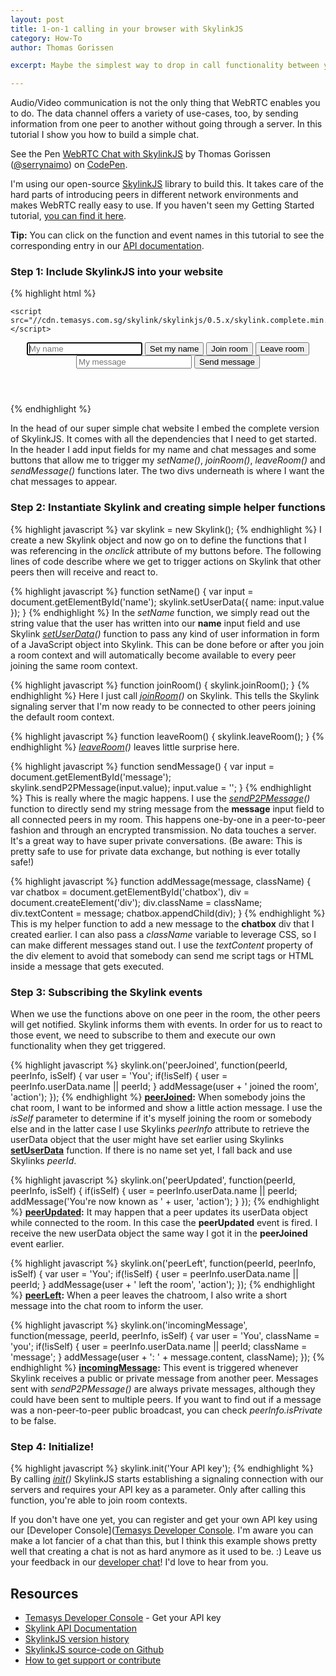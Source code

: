 ```yaml
---
layout: post
title: 1-on-1 calling in your browser with SkylinkJS
category: How-To
author: Thomas Gorissen

excerpt: Maybe the simplest way to drop in call functionality between your existing userbase. A code-example you can test right away, copy, paste into your web-app, style and you're done.

---
```


Audio/Video communication is not the only thing that WebRTC enables you to do. The data channel offers a variety of use-cases, too, by sending information from one peer to another without going through a server. In this tutorial I show you how to build a simple chat.

<p data-height="330" data-theme-id="7751" data-slug-hash="asIzB" data-default-tab="result" class='codepen'>See the Pen <a href='http://codepen.io/serrynaimo/pen/asIzB'>WebRTC Chat with SkylinkJS</a> by Thomas Gorissen (<a href='http://codepen.io/serrynaimo'>@serrynaimo</a>) on <a href='http://codepen.io'>CodePen</a>.</p>
<script async src="//codepen.io/assets/embed/ei.js"></script>

I'm using our open-source [SkylinkJS](https://github.com/Temasys/SkylinkJS) library to build this. It takes care of the hard parts of introducing peers in different network environments and makes WebRTC really easy to use. If you haven't seen my Getting Started tutorial, [you can find it here](http://temasys.github.io/how-to/2014/08/08/Getting_started_with_WebRTC_and_SkylinkJS/).

**Tip:** You can click on the function and event names in this tutorial to see the corresponding entry in our [API documentation](http://cdn.temasys.com.sg/skylink/skylinkjs/latest/doc/classes/Skylink.html).


### Step 1: Include SkylinkJS into your website

{% highlight html %}
<html>
<head>
    <title>WebRTC chat with SkylinkJS</title>

    <script src="//cdn.temasys.com.sg/skylink/skylinkjs/0.5.x/skylink.complete.min.js"></script>
</head>
<body>

  <header>
    <input type="text" id="name" placeholder="My name" autofocus />
    <button onclick="setName()">Set my name</button>
    <button onclick="joinRoom()">Join room</button>
    <button onclick="leaveRoom()">Leave room</button>
    <br/>
    <input type="text" id="message" placeholder="My message" />
    <button onclick="sendMessage()">Send message</button>
  </header>

  <div id="container">
    <div id="chatbox"></div>
  </div>

</body>
</html>
{% endhighlight %}

In the head of our super simple chat website I embed the complete version of SkylinkJS. It comes with all the dependencies that I need to get started. In the header I add input fields for my name and chat messages and some buttons that allow me to trigger my *setName()*, *joinRoom()*, *leaveRoom()* and *sendMessage()* functions later. The two divs underneath is where I want the chat messages to appear.


### Step 2: Instantiate Skylink and creating simple helper functions

{% highlight javascript %}
var skylink = new Skylink();
{% endhighlight %}
I create a new Skylink object and now go on to define the functions that I was referencing in the *onclick* attribute of my buttons before. The following lines of code describe where we get to trigger actions on Skylink that other peers then will receive and react to.

{% highlight javascript %}
function setName() {
  var input = document.getElementById('name');
  skylink.setUserData({
    name: input.value
  });
}
{% endhighlight %}
In the *setName* function, we simply read out the string value that the user has written into our **name** input field and use Skylink *[setUserData](http://cdn.temasys.com.sg/skylink/skylinkjs/latest/doc/classes/Skylink.html#method_setUserData)()* function to pass any kind of user information in form of a JavaScript object into Skylink. This can be done before or after you join a room context and will automatically become available to every peer joining the same room context.

{% highlight javascript %}
function joinRoom() {
  skylink.joinRoom();
}
{% endhighlight %}
Here I just call *[joinRoom](http://cdn.temasys.com.sg/skylink/skylinkjs/latest/doc/classes/Skylink.html#method_joinRoom)()* on Skylink. This tells the Skylink signaling server that I'm now ready to be connected to other peers joining the default room context.

{% highlight javascript %}
function leaveRoom() {
  skylink.leaveRoom();
}
{% endhighlight %}
*[leaveRoom](http://cdn.temasys.com.sg/skylink/skylinkjs/latest/doc/classes/Skylink.html#method_leaveRoom)()* leaves little surprise here.

{% highlight javascript %}
function sendMessage() {
  var input = document.getElementById('message');
  skylink.sendP2PMessage(input.value);
  input.value = '';
}
{% endhighlight %}
This is really where the magic happens. I use the *[sendP2PMessage](http://cdn.temasys.com.sg/skylink/skylinkjs/latest/doc/classes/Skylink.html#method_sendP2PMessage)()* function to directly send my string message from the **message** input field to all connected peers in my room. This happens one-by-one in a peer-to-peer fashion and through an encrypted transmission. No data touches a server. It's a great way to have super private conversations. (Be aware: This is pretty safe to use for private data exchange, but nothing is ever totally safe!)

{% highlight javascript %}
function addMessage(message, className) {
  var chatbox = document.getElementById('chatbox'),
    div = document.createElement('div');
  div.className = className;
  div.textContent = message;
  chatbox.appendChild(div);
}
{% endhighlight %}
This is my helper function to add a new message to the **chatbox** div that I created earlier. I can also pass a *className* variable to leverage CSS, so I can make different messages stand out. I use the *textContent* property of the div element to avoid that somebody can send me script tags or HTML inside a message that gets executed.


### Step 3: Subscribing the Skylink events

When we use the functions above on one peer in the room, the other peers will get notified. Skylink informs them with events. In order for us to react to those event, we need to subscribe to them and execute our own functionality when they get triggered.

{% highlight javascript %}
skylink.on('peerJoined', function(peerId, peerInfo, isSelf) {
  var user = 'You';
  if(!isSelf) {
    user = peerInfo.userData.name || peerId;
  }
  addMessage(user + ' joined the room', 'action');
});
{% endhighlight %}
**[peerJoined](http://cdn.temasys.com.sg/skylink/skylinkjs/latest/doc/classes/Skylink.html#event_peerJoined):** When somebody joins the chat room, I want to be informed and show a little action message. I use the *isSelf* parameter to determine if it's myself joining the room or somebody else and in the latter case I use Skylinks *peerInfo* attribute to retrieve the userData object that the user might have set earlier using Skylinks **[setUserData](http://cdn.temasys.com.sg/skylink/skylinkjs/latest/doc/classes/Skylink.html#method_setUserData)** function. If there is no name set yet, I fall back and use Skylinks *peerId*.

{% highlight javascript %}
skylink.on('peerUpdated', function(peerId, peerInfo, isSelf) {
  if(isSelf) {
    user = peerInfo.userData.name || peerId;
    addMessage('You\'re now known as ' + user, 'action');
  }
});
{% endhighlight %}
**[peerUpdated](http://cdn.temasys.com.sg/skylink/skylinkjs/latest/doc/classes/Skylink.html#event_peerUpdated):** It may happen that a peer updates its userData object while connected to the room. In this case the **peerUpdated** event is fired. I receive the new userData object the same way I got it in the **peerJoined** event earlier.

{% highlight javascript %}
skylink.on('peerLeft', function(peerId, peerInfo, isSelf) {
  var user = 'You';
  if(!isSelf) {
    user = peerInfo.userData.name || peerId;
  }
  addMessage(user + ' left the room', 'action');
});
{% endhighlight %}
**[peerLeft](http://cdn.temasys.com.sg/skylink/skylinkjs/latest/doc/classes/Skylink.html#event_peerLeft):** When a peer leaves the chatroom, I also write a short message into the chat room to inform the user.

{% highlight javascript %}
skylink.on('incomingMessage', function(message, peerId, peerInfo, isSelf) {
  var user = 'You',
    className = 'you';
  if(!isSelf) {
    user = peerInfo.userData.name || peerId;
    className = 'message';
  }
  addMessage(user + ': ' + message.content, className);
});
{% endhighlight %}
**[incomingMessage](http://cdn.temasys.com.sg/skylink/skylinkjs/latest/doc/classes/Skylink.html#event_incomingMessage):** This event is triggered whenever Skylink receives a public or private message from another peer. Messages sent with *sendP2PMessage()* are always private messages, although they could have been sent to multiple peers. If you want to find out if a message was a non-peer-to-peer public broadcast, you can check *peerInfo.isPrivate* to be false.


### Step 4: Initialize!

{% highlight javascript %}
skylink.init('Your API key');
{% endhighlight %}
By calling *[init](http://cdn.temasys.com.sg/skylink/skylinkjs/latest/doc/classes/Skylink.html#method_init)()* SkylinkJS starts establishing a signaling connection with our servers and requires your API key as a parameter. Only after calling this function, you're able to join room contexts.

If you don't have one yet, you can register and get your own API key using our [Developer Console]([Temasys Developer Console](https://developer.temasys.com.sg). I'm aware you can make a lot fancier of a chat than this, but I think this example shows pretty well that creating a chat is not as hard anymore as it used to be. :) Leave us your feedback in our [developer chat](http://livesupport.temasys.com.sg/)! I'd love to hear from you.


## Resources

- [Temasys Developer Console](https://developer.temasys.com.sg) - Get your API key
- [Skylink API Documentation](http://cdn.temasys.com.sg/skylink/skylinkjs/latest/doc/classes/Skylink.html)
- [SkylinkJS version history](https://github.com/Temasys/SkylinkJS/releases)
- [SkylinkJS source-code on Github](http://github.com/Temasys/SkylinkJS)
- [How to get support or contribute](http://temasys.github.io/support)


